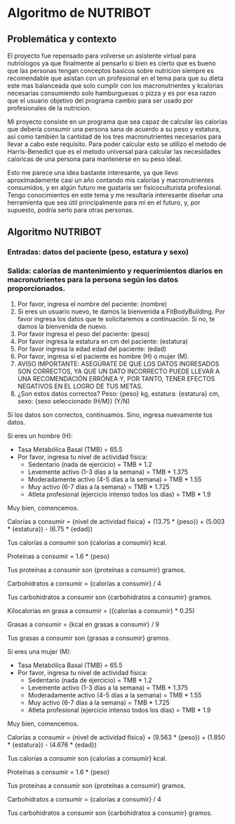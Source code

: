 # Algoritmo de NUTRIBOT

## Problemática y contexto

El proyecto fue repensado para volverse un asistente virtual para nutriologos ya que finalmente al pensarlo si bien es cierto que es bueno que las personas tengan conceptos basicos sobre nutricion siempre es recomendable que asistan con un profesional en el tema para que su dieta este mas balanceada que solo cumplir con los macronutrientes y kcalorias necesarias consumiendo solo hamburguesas o pizza y es por esa razon que el usuario objetivo del programa cambio para ser usado por profesionales de la nutricion.

Mi proyecto consiste en un programa que sea capaz de calcular las calorías que debería consumir una persona sana de acuerdo a su peso y estatura, así como también la cantidad de los tres macronutrientes necesarios para llevar a cabo este requisito. Para poder calcular esto se utilizo el metodo de Harris-Benedict que es el metodo universal para calcular las necesidades caloricas de una persona para mantenerse en su peso ideal.

Esto me parece una idea bastante interesante, ya que llevo aproximadamente casi un año contando mis calorías y macronutrientes consumidos, y en algún futuro me gustaría ser fisicoculturista profesional. Tengo conocimientos en este tema y me resultaría interesante diseñar una herramienta que sea útil principalmente para mí en el futuro, y, por supuesto, podría serlo para otras personas.

## Algoritmo NUTRIBOT

### Entradas: datos del paciente (peso, estatura y sexo)
### Salida: calorías de mantenimiento y requerimientos diarios en macronutrientes para la persona según los datos proporcionados.

1. Por favor, ingresa el nombre del paciente: (nombre)
2. Si eres un usuario nuevo, te damos la bienvenida a FitBodyBuilding. Por favor ingresa los datos que te solicitaremos a continuación. Si no, te damos la bienvenida de nuevo.
3. Por favor ingresa el peso del paciente: (peso)
4. Por favor ingresa la estatura en cm del paciente: (estatura)
5. Por favor ingresa la edad edad del paciente: (edad)
6. Por favor, ingresa si el paciente es hombre (H) o mujer (M).
7. AVISO IMPORTANTE: ASEGÚRATE DE QUE LOS DATOS INGRESADOS SON CORRECTOS, YA QUE UN DATO INCORRECTO PUEDE LLEVAR A UNA RECOMENDACIÓN ERRÓNEA Y, POR TANTO, TENER EFECTOS NEGATIVOS EN EL LOGRO DE TUS METAS.
8. ¿Son estos datos correctos? Peso: {peso} kg, estatura: {estatura} cm, sexo: {sexo seleccionado (H/M)} (Y/N)

Si los datos son correctos, continuamos. Sino, ingresa nuevamente tus datos.

Si eres un hombre (H):
- Tasa Metabólica Basal (TMB) = 65.5
- Por favor, ingresa tu nivel de actividad física:
  - Sedentario (nada de ejercicio) = TMB * 1.2
  - Levemente activo (1-3 días a la semana) = TMB * 1.375
  - Moderadamente activo (4-5 días a la semana) = TMB * 1.55
  - Muy activo (6-7 días a la semana) = TMB * 1.725
  - Atleta profesional (ejercicio intenso todos los días) = TMB * 1.9

Muy bien, comencemos.

Calorías a consumir = {nivel de actividad física} + (13.75 * {peso}) + (5.003 * {estatura}) - (6.75 * {edad})

Tus calorías a consumir son {calorías a consumir} kcal.

Proteínas a consumir = 1.6 * {peso}

Tus proteínas a consumir son {proteínas a consumir} gramos.

Carbohidratos a consumir = {calorías a consumir} / 4

Tus carbohidratos a consumir son {carbohidratos a consumir} gramos.

Kilocalorías en grasa a consumir = ({calorías a consumir} * 0.25)

Grasas a consumir = {kcal en grasas a consumir} / 9

Tus grasas a consumir son {grasas a consumir} gramos.

Si eres una mujer (M):
- Tasa Metabólica Basal (TMB) = 65.5
- Por favor, ingresa tu nivel de actividad física:
  - Sedentario (nada de ejercicio) = TMB * 1.2
  - Levemente activo (1-3 días a la semana) = TMB * 1.375
  - Moderadamente activo (4-5 días a la semana) = TMB * 1.55
  - Muy activo (6-7 días a la semana) = TMB * 1.725
  - Atleta profesional (ejercicio intenso todos los días) = TMB * 1.9

Muy bien, comencemos.

Calorías a consumir = {nivel de actividad física} + (9.563 * {peso}) + (1.850 * {estatura}) - (4.676 * {edad})

Tus calorías a consumir son {calorías a consumir} kcal.

Proteínas a consumir = 1.6 * {peso}

Tus proteínas a consumir son {proteínas a consumir} gramos.

Carbohidratos a consumir = {calorías a consumir} / 4

Tus carbohidratos a consumir son {carbohidratos a consumir} gramos.

